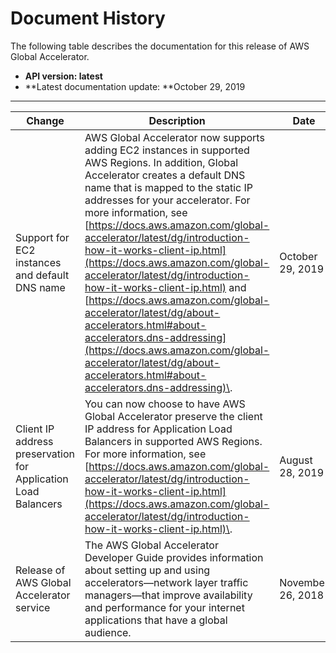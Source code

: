 # Document History<a name="WhatsNew"></a>

The following table describes the documentation for this release of AWS Global Accelerator\.
+ **API version: latest**
+ **Latest documentation update: **October 29, 2019


****  

| Change | Description | Date | 
| --- | --- | --- | 
| Support for EC2 instances and default DNS name | AWS Global Accelerator now supports adding EC2 instances in supported AWS Regions\. In addition, Global Accelerator creates a default DNS name that is mapped to the static IP addresses for your accelerator\. For more information, see [https://docs.aws.amazon.com/global-accelerator/latest/dg/introduction-how-it-works-client-ip.html](https://docs.aws.amazon.com/global-accelerator/latest/dg/introduction-how-it-works-client-ip.html) and [https://docs.aws.amazon.com/global-accelerator/latest/dg/about-accelerators.html#about-accelerators.dns-addressing](https://docs.aws.amazon.com/global-accelerator/latest/dg/about-accelerators.html#about-accelerators.dns-addressing)\. | October 29, 2019 | 
| Client IP address preservation for Application Load Balancers | You can now choose to have AWS Global Accelerator preserve the client IP address for Application Load Balancers in supported AWS Regions\. For more information, see [https://docs.aws.amazon.com/global-accelerator/latest/dg/introduction-how-it-works-client-ip.html](https://docs.aws.amazon.com/global-accelerator/latest/dg/introduction-how-it-works-client-ip.html)\. | August 28, 2019 | 
| Release of AWS Global Accelerator service | The AWS Global Accelerator Developer Guide provides information about setting up and using accelerators—network layer traffic managers—that improve availability and performance for your internet applications that have a global audience\. | November 26, 2018 | 